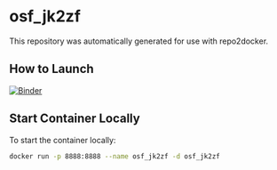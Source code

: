 # osf_jk2zf
This repository was automatically generated for use with repo2docker.

## How to Launch
[![Binder](https://mybinder.org/badge_logo.svg)](https://notebooks.gesis.org/binder/v2/gh/Meet261/osf_jk2zf/HEAD?urlpath=rstudio)

## Start Container Locally
To start the container locally:

```bash
docker run -p 8888:8888 --name osf_jk2zf -d osf_jk2zf
```
